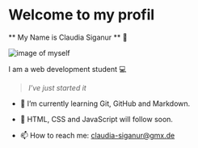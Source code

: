# Welcome to my profil

** My Name is Claudia Siganur ** 👋

![image of myself]("C:\Users\csiga\Documents\IMG-20220711-WA0001.jpg")


I am a web development student 💻

> *I've just started it*

- 🌱 I’m currently learning Git, GitHub and Markdown.
- 🌱 HTML, CSS and JavaScript will follow soon.

- 📫 How to reach me: claudia-siganur@gmx.de


